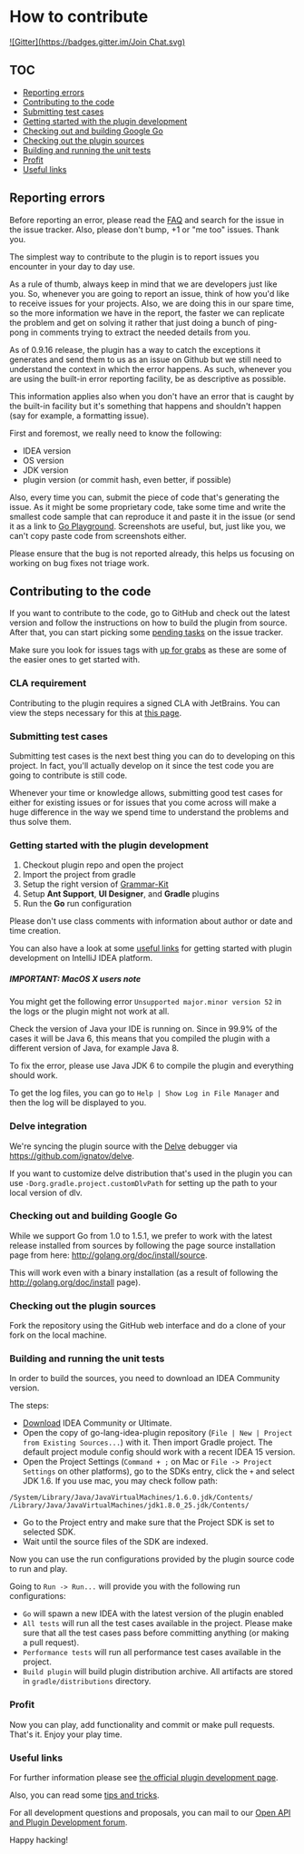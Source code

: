 # How to contribute

[![Gitter](https://badges.gitter.im/Join Chat.svg)](https://gitter.im/go-lang-plugin-org/go-lang-idea-plugin?utm_source=badge&utm_medium=badge&utm_campaign=pr-badge&utm_content=badge)

## TOC
+ [Reporting errors](#reporting-errors)
+ [Contributing to the code](#contributing-to-the-code)
+ [Submitting test cases](#submitting-test-cases)
+ [Getting started with the plugin development](#getting-started-with-the-plugin-development)
+ [Checking out and building Google Go](#checking-out-and-building-google-go)
+ [Checking out the plugin sources](#checking-out-the-plugin-sources)
+ [Building and running the unit tests](#building-and-running-the-unit-tests)
+ [Profit](#profit)
+ [Useful links](#useful-links)

## Reporting errors

Before reporting an error, please read the [FAQ](https://github.com/go-lang-plugin-org/go-lang-idea-plugin/wiki/FAQ)
and search for the issue in the issue tracker. Also, please don't bump, +1
or "me too" issues. Thank you.

The simplest way to contribute to the plugin is to report issues you encounter
in your day to day use.

As a rule of thumb, always keep in mind that we are developers just like you. So,
whenever you are going to report an issue, think of how you'd like to receive issues
for your projects. Also, we are doing this in our spare time, so the more information
we have in the report, the faster we can replicate the problem and get on solving it
rather that just doing a bunch of ping-pong in comments trying to extract the needed
details from you.

As of 0.9.16 release, the plugin has a way to catch the exceptions it generates
and send them to us as an issue on Github but we still need to understand the
context in which the error happens. As such, whenever you are using the built-in
error reporting facility, be as descriptive as possible.

This information applies also when you don't have an error that is caught by the
built-in facility but it's something that happens and shouldn't happen (say for
example, a formatting issue).

First and foremost, we really need to know the following:
- IDEA version
- OS version
- JDK version
- plugin version (or commit hash, even better, if possible)

Also, every time you can, submit the piece of code that's generating the issue.
As it might be some proprietary code, take some time and write the smallest code
sample that can reproduce it and paste it in the issue (or send it as a link to
[Go Playground](http://play.golang.org/). Screenshots are useful, but, just like
you, we can't copy paste code from screenshots either.

Please ensure that the bug is not reported already, this helps us focusing on
working on bug fixes not triage work.

## Contributing to the code

If you want to contribute to the code, go to GitHub and check out the latest version
and follow the instructions on how to build the plugin from source. After that, you
can start picking some [pending tasks](https://github.com/go-lang-plugin-org/go-lang-idea-plugin/issues) on the issue tracker.

Make sure you look for issues tags with [up for grabs](https://github.com/go-lang-plugin-org/go-lang-idea-plugin/labels/up%20for%20grabs)
as these are some of the easier ones to get started with.

### CLA requirement

Contributing to the plugin requires a signed CLA with JetBrains.
You can view the steps necessary for this at [this page](http://www.jetbrains.org/display/IJOS/Contribute#Contribute-ContributeCode).

### Submitting test cases

Submitting test cases is the next best thing you can do to developing on this
project. In fact, you'll actually develop on it since the test code you are
going to contribute is still code.

Whenever your time or knowledge allows, submitting good test cases for either
for existing issues or for issues that you come across will make a huge difference
in the way we spend time to understand the problems and thus solve them.

### Getting started with the plugin development
1. Checkout plugin repo and open the project
1. Import the project from gradle
1. Setup the right version of [Grammar-Kit](https://dl.dropboxusercontent.com/u/4294872/GrammarKit-21-08-2015.zip)
1. Setup **Ant Support**, **UI Designer**, and **Gradle** plugins
1. Run the **Go** run configuration

Please don't use class comments with information about author or date and time creation.

You can also have a look at some [useful links](#useful-links) for getting started with
plugin development on IntelliJ IDEA platform.

##### IMPORTANT: MacOS X users note

You might get the following error ```Unsupported major.minor version 52``` in the
logs or the plugin might not work at all.

Check the version of Java your IDE is running on. Since in 99.9% of the cases it will
be Java 6, this means that you compiled the plugin with a different version of Java,
for example Java 8.

To fix the error, please use Java JDK 6 to compile the plugin and everything should work.

To get the log files, you can go to ```Help | Show Log in File Manager``` and then the
log will be displayed to you.

### Delve integration

We're syncing the plugin source with the [Delve](https://github.com/derekparker/delve) debugger via https://github.com/ignatov/delve.

If you want to customize delve distribution that's used in the plugin you can use `-Dorg.gradle.project.customDlvPath` for setting up the path to your local version of dlv.

### Checking out and building Google Go

While we support Go from 1.0 to 1.5.1, we prefer to work with the latest release
installed from sources by following the page source installation page from here:
<http://golang.org/doc/install/source>.

This will work even with a binary installation (as a result of following the
<http://golang.org/doc/install> page).

### Checking out the plugin sources

Fork the repository using the GitHub web interface and do a clone of your fork
on the local machine.

### Building and running the unit tests

In order to build the sources, you need to download an IDEA Community version.

The steps:

* [Download](http://www.jetbrains.com/idea/) IDEA Community or Ultimate.
* Open the copy of go-lang-idea-plugin repository (`File | New | Project from Existing Sources...`) 
with it. Then import Gradle project. The default project module config should work with a recent IDEA 15 version.
* Open the Project Settings (`Command + ;` on Mac or `File -> Project Settings` on
other platforms), go to the SDKs entry, click the `+` and select JDK 1.6. 
If you use mac, you may check follow path:
```
/System/Library/Java/JavaVirtualMachines/1.6.0.jdk/Contents/
/Library/Java/JavaVirtualMachines/jdk1.8.0_25.jdk/Contents/
```
* Go to the Project entry and make sure that the Project SDK is set to selected
SDK.
* Wait until the source files of the SDK are indexed.

Now you can use the run configurations provided by the plugin source code to
run and play.

Going to ``` Run -> Run... ``` will provide you with the following run configurations:

+ `Go` will spawn a new IDEA with the latest version of the plugin enabled
+ `All tests` will run all the test cases available in the project. Please make
sure that all the test cases pass before committing anything (or making a pull request).
+ `Performance tests` will run all performance test cases available in the project.
+ `Build plugin` will build plugin distribution archive. All artifacts are stored in `gradle/distributions` directory.

### Profit

Now you can play, add functionality and commit or make pull requests.
That's it. Enjoy your play time.

### Useful links

For further information please see [the official plugin development page](http://confluence.jetbrains.net/display/IDEADEV/PluginDevelopment).

Also, you can read some [tips and tricks](http://tomaszdziurko.pl/2011/09/developing-plugin-intellij-idea-some-tips-and-links/).

For all development questions and proposals, you can mail to our [Open API and Plugin Development forum](https://devnet.jetbrains.com/community/idea/open_api_and_plugin_development).

Happy hacking!
